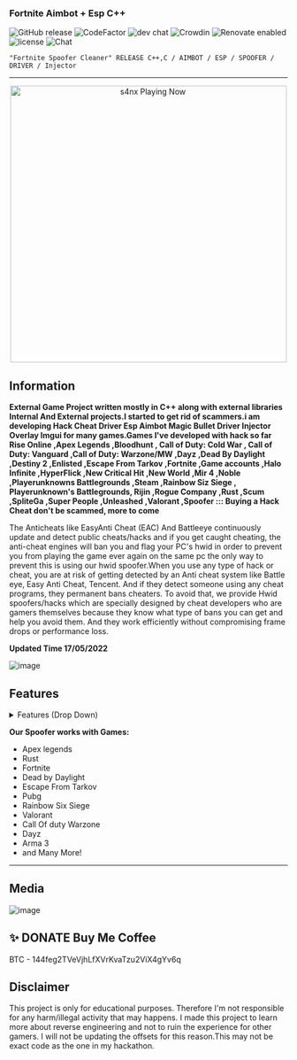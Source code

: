 ###  Fortnite Aimbot + Esp C++ 
![GitHub release](https://img.shields.io/github/release/ppy/osu.svg)
![CodeFactor](https://www.codefactor.io/repository/github/ppy/osu/badge)
![dev chat](https://discordapp.com/api/guilds/188630481301012481/widget.png?style=shield)
![Crowdin](https://d322cqt584bo4o.cloudfront.net/osu-web/localized.svg)
![Renovate enabled](https://img.shields.io/badge/renovate-enabled-brightgreen.svg)
![license](https://img.shields.io/github/license/mashape/apistatus.svg)
![Chat](https://badges.gitter.im/awesome-twitter-bots/Lobby.svg)

```sh-session
"Fortnite Spoofer Cleaner" RELEASE C++,C / AIMBOT / ESP / SPOOFER / DRIVER / Injector
```
***
<p align="center">
   <img src="https://readme-spotify-status-rho.vercel.app/api/run-spotify-status.py" alt="s4nx Playing Now" width="500" />
<p align="center">

## Information
**External Game Project written mostly in C++ along with external libraries Internal And External projects.I started to get rid of scammers.i am developing Hack Cheat Driver Esp Aimbot Magic Bullet Driver Injector Overlay Imgui for many games.Games I've developed with hack so far Rise Online ,Apex Legends ,Bloodhunt , Call of Duty: Cold War , Call of Duty: Vanguard ,Call of Duty: Warzone/MW ,Dayz ,Dead By Daylight ,Destiny 2 ,Enlisted ,Escape From Tarkov ,Fortnite ,Game accounts ,Halo Infinite ,HyperFlick ,New Critical Hit ,New World ,Mir 4 ,Noble ,Playerunknowns Battlegrounds ,Steam ,Rainbow Siz Siege , Playerunknown's Battlegrounds, Rijin ,Rogue Company ,Rust ,Scum ,SpliteGa ,Super People ,Unleashed ,Valorant ,Spoofer ::: Buying a Hack Cheat don't be scammed, more to come**

The Anticheats like EasyAnti Cheat (EAC) And Battleeye continuously update and detect public cheats/hacks and if you get caught cheating, the anti-cheat engines will ban you and flag your PC's hwid in order to prevent you from playing the game ever again on the same pc the only way to prevent this is using our hwid spoofer.When you use any type of hack or cheat, you are at risk of getting detected by an Anti cheat system like Battle eye, Easy Anti Cheat, Tencent. And if they detect someone using any cheat programs, they permanent bans cheaters.
To avoid that, we provide Hwid spoofers/hacks which are specially designed by cheat developers who are gamers themselves because they know what type of bans you can get and help you avoid them. And they work efficiently without compromising frame drops or performance loss.

**Updated Time 17/05/2022**



![image](https://user-images.githubusercontent.com/105746452/169089322-00abffb9-6e43-4657-a856-27ef75d734e2.png)
## Features
<details>
<summary>Features (Drop Down)</summary>
  
* **AIMBOT**
  
* **ESP**
  
* **SPOOFER** 

* **DRIVER**

*  **INJECTOR**
  </details>

**Our Spoofer works with Games:**
* Apex legends
* Rust
* Fortnite
* Dead by Daylight
* Escape From Tarkov
* Pubg
* Rainbow Six Siege
* Valorant
* Call Of duty Warzone
* Dayz
* Arma 3
* and Many More!
***

## Media 
![image](https://user-images.githubusercontent.com/105746452/169089354-f62efb21-57d7-47d4-b7bc-44cdbeebc3d5.png)



## ✨ DONATE Buy Me Coffee

BTC - 144feg2TVeVjhLfXVrKvaTzu2ViX4gYv6q


## Disclaimer
This project is only for educational purposes. Therefore I'm not responsible for any harm/illegal activity that may happens. I made this project to learn more about reverse engineering and not to ruin the experience for other gamers. I will not be updating the offsets for this reason.This may not be exact code as the one in my hackathon.
